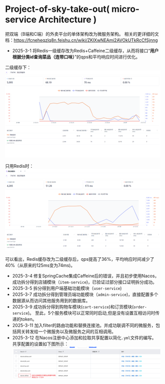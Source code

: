 # Project-of-sky-take-out( **micro-service Architecture** )

把双端（B端和C端）的外卖平台的单体架构改为微服务架构。
相关的更详细的文档：https://fcneheqzlq8n.feishu.cn/wiki/ZKlXwNEAmi2AVOkUTkRcCfSjnng

- 2025-3-1 将Redis一级缓存改为Redis+Caffeine二级缓存，从而将接口“**用户根据分类id查询菜品（连带口味）**”的qps和平均响应时间进行优化。

二级缓存下：
![二级缓存图](assets/pic1.png)

只用Redis时：
![只用Redis](assets/pic2.png)

可以看出，Redis缓存改为二级缓存后，qps提高了36%，平均响应时间减少了40%（从原来的125ms变为74ms)。


- 2025-3-4 修复SpringCache集成Caffeine后的错误，并且初步使用Nacos，成功拆分得到店铺模块（`item-service`)，已验证过部分接口证明拆分成功。
- 2025-3-5 拆分得到用户端基础功能模块（`user-service`)
- 2025-3-7 成功拆分得到管理员端功能模块（`admin-service`)，直接配置多个数据源从而访问其他服务用到的数据库。
- 2025-3-9 成功拆分得到购物车模块(`cart-service`)和订货模块(`order-service`)。
至此，5个服务模块可以正常同时启动,但是没有设置互相访问时传递的token。
- 2025-3-11 加入filter的路由功能和替换连接池。并成功联调不同的微服务，包括网关转发给一个微服务以及微服务之间的互相调用。
- 2025-3-12 在Nacos注册中心添加和拉取共享配置以简化`.yml`文件的编写。共享配置的设置如下图所示：
![Nacos共享配置图](assets/shared_config.png)

